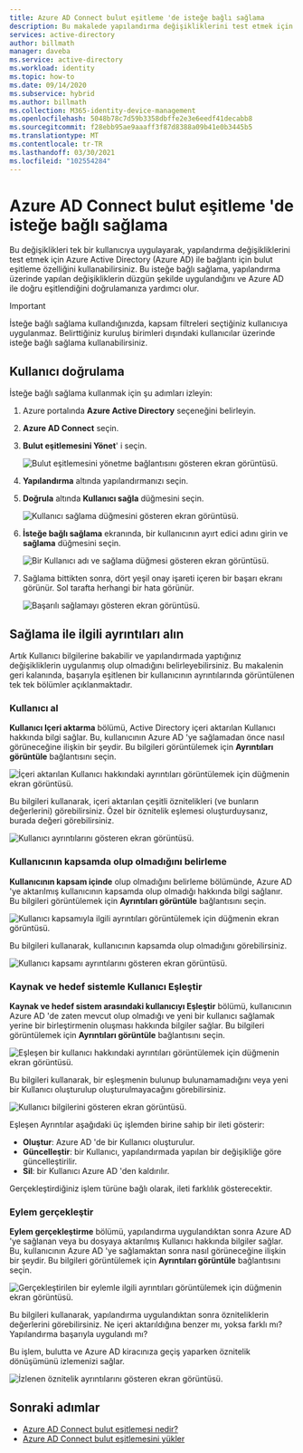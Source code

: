 ```yaml
---
title: Azure AD Connect bulut eşitleme 'de isteğe bağlı sağlama
description: Bu makalede yapılandırma değişikliklerini test etmek için Azure AD Connect bulut eşitleme özelliğinin nasıl kullanılacağı açıklanır.
services: active-directory
author: billmath
manager: daveba
ms.service: active-directory
ms.workload: identity
ms.topic: how-to
ms.date: 09/14/2020
ms.subservice: hybrid
ms.author: billmath
ms.collection: M365-identity-device-management
ms.openlocfilehash: 5048b78c7d59b3358dbffe2e3e6eedf41decabb8
ms.sourcegitcommit: f28ebb95ae9aaaff3f87d8388a09b41e0b3445b5
ms.translationtype: MT
ms.contentlocale: tr-TR
ms.lasthandoff: 03/30/2021
ms.locfileid: "102554284"
---
```

# <a name="on-demand-provisioning-in-azure-ad-connect-cloud-sync"></a>Azure AD Connect bulut eşitleme 'de isteğe bağlı sağlama

Bu değişiklikleri tek bir kullanıcıya uygulayarak, yapılandırma değişikliklerini test etmek için Azure Active Directory (Azure AD) ile bağlantı için bulut eşitleme özelliğini kullanabilirsiniz. Bu isteğe bağlı sağlama, yapılandırma üzerinde yapılan değişikliklerin düzgün şekilde uygulandığını ve Azure AD ile doğru eşitlendiğini doğrulamanıza yardımcı olur.  

> [!IMPORTANT] 
> İsteğe bağlı sağlama kullandığınızda, kapsam filtreleri seçtiğiniz kullanıcıya uygulanmaz. Belirttiğiniz kuruluş birimleri dışındaki kullanıcılar üzerinde isteğe bağlı sağlama kullanabilirsiniz.

## <a name="validate-a-user"></a>Kullanıcı doğrulama
İsteğe bağlı sağlama kullanmak için şu adımları izleyin:

1.  Azure portalında **Azure Active Directory** seçeneğini belirleyin.
2.  **Azure AD Connect** seçin.
3.  **Bulut eşitlemesini Yönet**' i seçin.

    ![Bulut eşitlemesini yönetme bağlantısını gösteren ekran görüntüsü.](media/how-to-install/install-6.png)
4. **Yapılandırma** altında yapılandırmanızı seçin.
5. **Doğrula** altında **Kullanıcı sağla** düğmesini seçin. 

   ![Kullanıcı sağlama düğmesini gösteren ekran görüntüsü.](media/how-to-on-demand-provision/on-demand-2.png)

6. **İsteğe bağlı sağlama** ekranında, bir kullanıcının ayırt edici adını girin ve **sağlama** düğmesini seçin.  
 
   ![Bir Kullanıcı adı ve sağlama düğmesi gösteren ekran görüntüsü.](media/how-to-on-demand-provision/on-demand-3.png)
7. Sağlama bittikten sonra, dört yeşil onay işareti içeren bir başarı ekranı görünür. Sol tarafta herhangi bir hata görünür.

   ![Başarılı sağlamayı gösteren ekran görüntüsü.](media/how-to-on-demand-provision/on-demand-4.png)

## <a name="get-details-about-provisioning"></a>Sağlama ile ilgili ayrıntıları alın
Artık Kullanıcı bilgilerine bakabilir ve yapılandırmada yaptığınız değişikliklerin uygulanmış olup olmadığını belirleyebilirsiniz. Bu makalenin geri kalanında, başarıyla eşitlenen bir kullanıcının ayrıntılarında görüntülenen tek tek bölümler açıklanmaktadır.

### <a name="import-user"></a>Kullanıcı al
**Kullanıcı Içeri aktarma** bölümü, Active Directory içeri aktarılan Kullanıcı hakkında bilgi sağlar. Bu, kullanıcının Azure AD 'ye sağlamadan önce nasıl görüneceğine ilişkin bir şeydir. Bu bilgileri görüntülemek için **Ayrıntıları görüntüle** bağlantısını seçin.

![İçeri aktarılan Kullanıcı hakkındaki ayrıntıları görüntülemek için düğmenin ekran görüntüsü.](media/how-to-on-demand-provision/on-demand-5.png)

Bu bilgileri kullanarak, içeri aktarılan çeşitli öznitelikleri (ve bunların değerlerini) görebilirsiniz. Özel bir öznitelik eşlemesi oluşturduysanız, burada değeri görebilirsiniz.

![Kullanıcı ayrıntılarını gösteren ekran görüntüsü.](media/how-to-on-demand-provision/on-demand-6.png)

### <a name="determine-if-user-is-in-scope"></a>Kullanıcının kapsamda olup olmadığını belirleme
**Kullanıcının kapsam içinde** olup olmadığını belirleme bölümünde, Azure AD 'ye aktarılmış kullanıcının kapsamda olup olmadığı hakkında bilgi sağlanır. Bu bilgileri görüntülemek için **Ayrıntıları görüntüle** bağlantısını seçin.

![Kullanıcı kapsamıyla ilgili ayrıntıları görüntülemek için düğmenin ekran görüntüsü.](media/how-to-on-demand-provision/on-demand-7.png)

Bu bilgileri kullanarak, kullanıcının kapsamda olup olmadığını görebilirsiniz.

![Kullanıcı kapsamı ayrıntılarını gösteren ekran görüntüsü.](media/how-to-on-demand-provision/on-demand-10a.png)

### <a name="match-user-between-source-and-target-system"></a>Kaynak ve hedef sistemle Kullanıcı Eşleştir
**Kaynak ve hedef sistem arasındaki kullanıcıyı Eşleştir** bölümü, kullanıcının Azure AD 'de zaten mevcut olup olmadığı ve yeni bir kullanıcı sağlamak yerine bir birleştirmenin oluşması hakkında bilgiler sağlar. Bu bilgileri görüntülemek için **Ayrıntıları görüntüle** bağlantısını seçin.

![Eşleşen bir kullanıcı hakkındaki ayrıntıları görüntülemek için düğmenin ekran görüntüsü.](media/how-to-on-demand-provision/on-demand-8.png)

Bu bilgileri kullanarak, bir eşleşmenin bulunup bulunamamadığını veya yeni bir Kullanıcı oluşturulup oluşturulmayacağını görebilirsiniz.

![Kullanıcı bilgilerini gösteren ekran görüntüsü.](media/how-to-on-demand-provision/on-demand-11.png)

Eşleşen Ayrıntılar aşağıdaki üç işlemden birine sahip bir ileti gösterir:
- **Oluştur**: Azure AD 'de bir Kullanıcı oluşturulur.
- **Güncelleştir**: bir Kullanıcı, yapılandırmada yapılan bir değişikliğe göre güncelleştirilir.
- **Sil**: bir Kullanıcı Azure AD 'den kaldırılır.

Gerçekleştirdiğiniz işlem türüne bağlı olarak, ileti farklılık gösterecektir.

### <a name="perform-action"></a>Eylem gerçekleştir
**Eylem gerçekleştirme** bölümü, yapılandırma uygulandıktan sonra Azure AD 'ye sağlanan veya bu dosyaya aktarılmış Kullanıcı hakkında bilgiler sağlar. Bu, kullanıcının Azure AD 'ye sağlamaktan sonra nasıl görüneceğine ilişkin bir şeydir. Bu bilgileri görüntülemek için **Ayrıntıları görüntüle** bağlantısını seçin.

![Gerçekleştirilen bir eylemle ilgili ayrıntıları görüntülemek için düğmenin ekran görüntüsü.](media/how-to-on-demand-provision/on-demand-9.png)

Bu bilgileri kullanarak, yapılandırma uygulandıktan sonra özniteliklerin değerlerini görebilirsiniz. Ne içeri aktarıldığına benzer mı, yoksa farklı mı? Yapılandırma başarıyla uygulandı mı?  

Bu işlem, bulutta ve Azure AD kiracınıza geçiş yaparken öznitelik dönüşümünü izlemenizi sağlar.

![İzlenen öznitelik ayrıntılarını gösteren ekran görüntüsü.](media/how-to-on-demand-provision/on-demand-12.png)

## <a name="next-steps"></a>Sonraki adımlar 

- [Azure AD Connect bulut eşitlemesi nedir?](what-is-cloud-sync.md)
- [Azure AD Connect bulut eşitlemesini yükler](how-to-install.md)
 